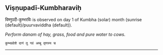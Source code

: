 ## Viṣṇupadī-Kumbharaviḥ
विष्णुपदी-कुम्भरविः is observed on day 1 of Kumbha (solar) month (sunrise (default)/puurvaviddha (default)).

_Perform danam of hay, grass, food and pure water to cows._

```
कुम्भप्रवेशे दानं तु गवं अम्बु तृणस्य च
```

---
